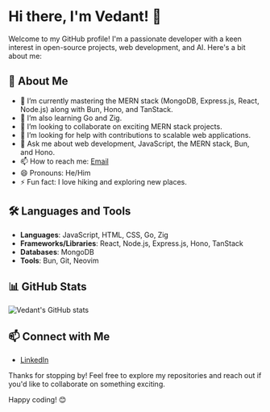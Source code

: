 # Hi there, I'm Vedant! 👋

Welcome to my GitHub profile! I'm a passionate developer with a keen interest in open-source projects, web development, and AI. Here's a bit about me:

## 🚀 About Me

- 🌱 I’m currently mastering the MERN stack (MongoDB, Express.js, React, Node.js) along with Bun, Hono, and TanStack.
- 🌱 I’m also learning Go and Zig.
- 👯 I’m looking to collaborate on exciting MERN stack projects.
- 🤔 I’m looking for help with contributions to scalable web applications.
- 💬 Ask me about web development, JavaScript, the MERN stack, Bun, and Hono.
- 📫 How to reach me: [Email](mailto:pandyavedant6565@gmail.com)
- 😄 Pronouns: He/Him
- ⚡ Fun fact: I love hiking and exploring new places.

## 🛠️ Languages and Tools

- **Languages**: JavaScript, HTML, CSS, Go, Zig
- **Frameworks/Libraries**: React, Node.js, Express.js, Hono, TanStack
- **Databases**: MongoDB
- **Tools**: Bun, Git, Neovim

## 📊 GitHub Stats

![Vedant's GitHub stats](https://github-readme-stats.vercel.app/api?username=vedant6565&show_icons=true&theme=radical)

## 📫 Connect with Me

- [LinkedIn](https://www.linkedin.com/in/vedant-pandya-a16129231a)

Thanks for stopping by! Feel free to explore my repositories and reach out if you'd like to collaborate on something exciting.

Happy coding! 😊
